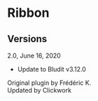 Ribbon
===============================

Versions
--------

2.0, June 16, 2020
- Update to Bludit v3.12.0

Original plugin by Frédéric K.<br>
Updated by Clickwork
